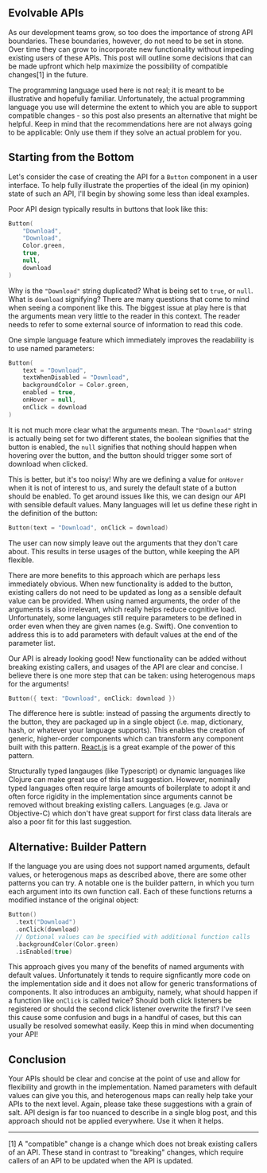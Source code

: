 ## Evolvable APIs

As our development teams grow, so too does the importance of strong API boundaries. These boundaries, however, do not need to be set in stone. Over time they can grow to incorporate new functionality without impeding existing users of these APIs. This post will outline some decisions that can be made upfront which help maximize the possibility of compatible changes[1] in the future.

The programming language used here is not real; it is meant to be illustrative and hopefully familiar. Unfortunately, the actual programming language you use will determine the extent to which you are able to support compatible changes - so this post also presents an alternative that might be helpful. Keep in mind that the recommendations here are not always going to be applicable: Only use them if they solve an actual problem for you.

## Starting from the Bottom
Let's consider the case of creating the API for a `Button` component in a user interface. To help fully illustrate the properties of the ideal (in my opinion) state of such an API, I'll begin by showing some less than ideal examples.

Poor API design typically results in buttons that look like this:
```kotlin
Button(
    "Download",
    "Download",
    Color.green,
    true,
    null,
    download
)
```
Why is the `"Download"` string duplicated? What is being set to `true`, or `null`. What is `download` signifying? There are many questions that come to mind when seeing a component like this. The biggest issue at play here is that the arguments mean very little to the reader in this context. The reader needs to refer to some external source of information to read this code.

One simple language feature which immediately improves the readability is to use named parameters:
```kotlin
Button(
    text = "Download",
    textWhenDisabled = "Download",
    backgroundColor = Color.green,
    enabled = true,
    onHover = null,
    onClick = download
)
```
It is not much more clear what the arguments mean. The `"Download"` string is actually being set for two different states, the boolean signifies that the button is enabled, the `null` signifies that nothing should happen when hovering over the button, and the button should trigger some sort of download when clicked.

This is better, but it's too noisy! Why are we defining a value for `onHover` when it is not of interest to us, and surely the default state of a button should be enabled. To get around issues like this, we can design our API with sensible default values. Many languages will let us define these right in the definition of the button:

```kotlin
Button(text = "Download", onClick = download)
```

The user can now simply leave out the arguments that they don't care about. This results in terse usages of the button, while keeping the API flexible.

There are more benefits to this approach which are perhaps less immediately obvious. When new functionality is added to the button, existing callers do not need to be updated as long as a sensible default value can be provided. When using named arguments, the order of the arguments is also irrelevant, which really helps reduce cognitive load. Unfortunately, some languages still require parameters to be defined in order even when they are given names (e.g. Swift). One convention to address this is to add parameters with default values at the end of the parameter list.

Our API is already looking good! New functionality can be added without breaking existing callers, and usages of the API are clear and concise. I believe there is one more step that can be taken: using heterogenous maps for the arguments!
```kotlin
Button({ text: "Download", onClick: download })
```

The difference here is subtle: instead of passing the arguments directly to the button, they are packaged up in a single object (i.e. map, dictionary, hash, or whatever your language supports). This enables the creation of generic, higher-order components which can transform any component built with this pattern. [React.js](https://reactjs.org/) is a great example of the power of this pattern. 

Structurally typed langauges (like Typescript) or dynamic languages like Clojure can make great use of this last suggestion. However, nominally typed languages often require large amounts of boilerplate to adopt it and often force rigidity in the implementation since arguments cannot be removed without breaking existing callers. Languages (e.g. Java or Objective-C) which don't have great support for first class data literals are also a poor fit for this last suggestion.

## Alternative: Builder Pattern

If the language you are using does not support named arguments, default values, or heterogenous maps as described above, there are some other patterns you can try. A notable one is the builder pattern, in which you turn each argument into its own function call. Each of these functions returns a modified instance of the original object:
```kotlin
Button()
  .text("Download")
  .onClick(download)
  // Optional values can be specified with additional function calls
  .backgroundColor(Color.green)
  .isEnabled(true)
```
This approach gives you many of the benefits of named arguments with default values. Unfortunately it tends to require signficantly more code on the implementation side and it does not allow for generic transformations of components. It also introduces an ambiguity, namely, what should happen if a function like `onClick` is called twice? Should both click listeners be registered or should the second click listener overwrite the first? I've seen this cause some confusion and bugs in a handful of cases, but this can usually be resolved somewhat easily. Keep this in mind when documenting your API!

## Conclusion

Your APIs should be clear and concise at the point of use and allow for flexibility and growth in the implementation. Named parameters with default values can give you this, and heterogenous maps can really help take your APIs to the next level. Again, please take these suggestions with a grain of salt. API design is far too nuanced to describe in a single blog post, and this approach should not be applied everywhere. Use it when it helps.

-----------------------------

[1] A "compatible" change is a change which does not break existing callers of an API. These stand in contrast to "breaking" changes, which require callers of an API to be updated when the API is updated.
